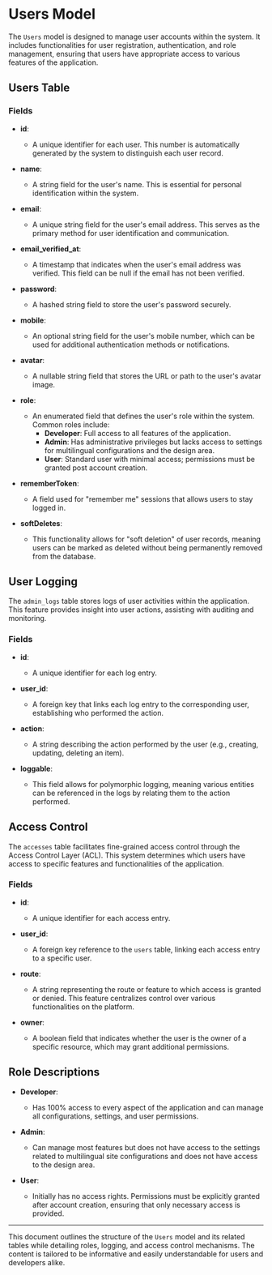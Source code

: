 # Users Model

The `Users` model is designed to manage user accounts within the system. It includes functionalities for user registration, authentication, and role management, ensuring that users have appropriate access to various features of the application.

## Users Table

### Fields

- **id**:
    - A unique identifier for each user. This number is automatically generated by the system to distinguish each user record.

- **name**:
    - A string field for the user's name. This is essential for personal identification within the system.

- **email**:
    - A unique string field for the user's email address. This serves as the primary method for user identification and communication.

- **email_verified_at**:
    - A timestamp that indicates when the user's email address was verified. This field can be null if the email has not been verified.

- **password**:
    - A hashed string field to store the user's password securely.

- **mobile**:
    - An optional string field for the user's mobile number, which can be used for additional authentication methods or notifications.

- **avatar**:
    - A nullable string field that stores the URL or path to the user's avatar image.

- **role**:
    - An enumerated field that defines the user's role within the system. Common roles include:
        - **Developer**: Full access to all features of the application.
        - **Admin**: Has administrative privileges but lacks access to settings for multilingual configurations and the design area.
        - **User**: Standard user with minimal access; permissions must be granted post account creation.

- **rememberToken**:
    - A field used for "remember me" sessions that allows users to stay logged in.

- **softDeletes**:
    - This functionality allows for "soft deletion" of user records, meaning users can be marked as deleted without being permanently removed from the database.

## User Logging

The `admin_logs` table stores logs of user activities within the application. This feature provides insight into user actions, assisting with auditing and monitoring.

### Fields

- **id**:
    - A unique identifier for each log entry.

- **user_id**:
    - A foreign key that links each log entry to the corresponding user, establishing who performed the action.

- **action**:
    - A string describing the action performed by the user (e.g., creating, updating, deleting an item).

- **loggable**:
    - This field allows for polymorphic logging, meaning various entities can be referenced in the logs by relating them to the action performed.

## Access Control

The `accesses` table facilitates fine-grained access control through the Access Control Layer (ACL). This system determines which users have access to specific features and functionalities of the application.

### Fields

- **id**:
    - A unique identifier for each access entry.

- **user_id**:
    - A foreign key reference to the `users` table, linking each access entry to a specific user.

- **route**:
    - A string representing the route or feature to which access is granted or denied. This feature centralizes control over various functionalities on the platform.

- **owner**:
    - A boolean field that indicates whether the user is the owner of a specific resource, which may grant additional permissions.

## Role Descriptions

- **Developer**:
    - Has 100% access to every aspect of the application and can manage all configurations, settings, and user permissions.

- **Admin**:
    - Can manage most features but does not have access to the settings related to multilingual site configurations and does not have access to the design area.

- **User**:
    - Initially has no access rights. Permissions must be explicitly granted after account creation, ensuring that only necessary access is provided.

---

This document outlines the structure of the `Users` model and its related tables while detailing roles, logging, and access control mechanisms. The content is tailored to be informative and easily understandable for users and developers alike.